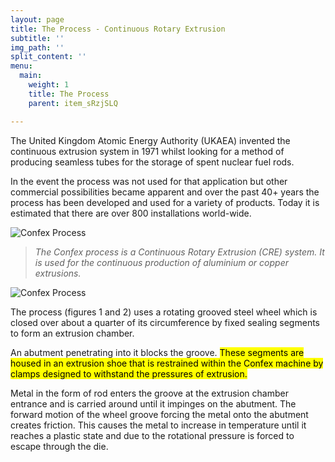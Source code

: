 ```yaml
---
layout: page
title: The Process - Continuous Rotary Extrusion
subtitle: ''
img_path: ''
split_content: ''
menu:
  main:
    weight: 1
    title: The Process
    parent: item_sRzjSLQ

---
```

The United Kingdom Atomic Energy Authority (UKAEA) invented the continuous extrusion system in 1971 whilst looking for a method of producing seamless tubes for the storage of spent nuclear fuel rods.

In the event the process was not used for that application but other commercial possibilities became apparent and over the past 40+ years the process has been developed and used for a variety of products. Today it is estimated that there are over 800 installations world-wide.

![Confex Process](http://www.confexuk.com/images/process-1.jpg?classes=float-right)

> _The Confex process is a Continuous Rotary Extrusion (CRE) system. It is used for the continuous production of aluminium or copper extrusions._

![Confex Process](http://www.confexuk.com/images/process-2.jpg?classes=float-right)

The process (figures 1 and 2) uses a rotating grooved steel wheel which is closed over about a quarter of its circumference by fixed sealing segments to form an extrusion chamber.

An abutment penetrating into it blocks the groove. <mark>These segments are housed in an extrusion shoe that is restrained within the Confex machine by clamps designed to withstand the pressures of extrusion.</mark>

Metal in the form of rod enters the groove at the extrusion chamber entrance and is carried around until it impinges on the abutment. The forward motion of the wheel groove forcing the metal onto the abutment creates friction. This causes the metal to increase in temperature until it reaches a plastic state and due to the rotational pressure is forced to escape through the die.